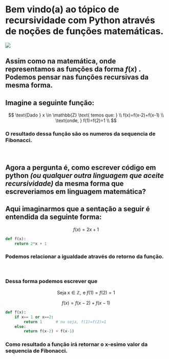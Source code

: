 # Bem vindo(a) ao tópico de recursividade com Python através de noções de funções matemáticas. 


<img src=https://cdn.pixabay.com/photo/2019/04/14/10/27/book-4126483_960_720.jpg >


## Assim como na matemática, onde representamos as funções da forma $f(x)$ . Podemos pensar nas funções recursivas da mesma forma.

## Imagine a seguinte função:
$$ \text{Dado } x \in \mathbb{Z} \text{ temos que: }
\\ f(x)=f(x-2)+f(x-1) \\ \text{onde, }  f(1)=f(2)=1 \\
$$

### O resultado dessa função são os numeros da sequencia de Fibonacci.
<br/>

## Agora a pergunta é, como escrever código em python *(ou qualquer outra linguagem que aceite recursividade)* da mesma forma que escreveriamos em linguagem matemática?

## Aqui imaginarmos que a sentação a seguir é entendida da seguinte forma:
$$ f(x) = 2x+1 $$ 
```python
def f(x):
    return 2*x + 1
```
### Podemos relacionar a igualdade através do retorno da função.

<br/>

### Dessa forma podemos escrever que

$$ \text{Seja x} \in \mathbb{Z} , \text{ e } f(1)=f(2)=1 $$

$$ f(x) = f(x-2) + f(x-1) $$



```python
def f(x):
    if x== 1 or x==2:
        return 1      # ou seja, f(1)=f(2)=1
    else:
        return f(x-2) + f(x-1)
```
### Como resultado a função irá retornar o x-esimo valor da sequencia de Fibonacci.
